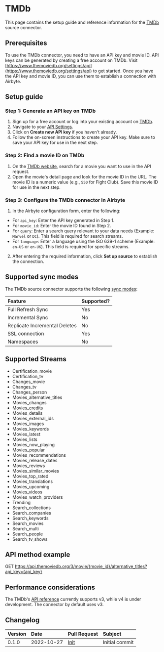 # TMDb

This page contains the setup guide and reference information for the [TMDb](https://developers.themoviedb.org/3/getting-started/introduction) source connector.

## Prerequisites

To use the TMDb connector, you need to have an API key and movie ID. API keys can be generated by creating a free account on TMDb. Visit [https://www.themoviedb.org/settings/api](https://www.themoviedb.org/settings/api) to get started. Once you have the API key and movie ID, you can use them to establish a connection with Airbyte.

## Setup guide

### Step 1: Generate an API key on TMDb

1. Sign up for a free account or log into your existing account on [TMDb](https://www.themoviedb.org).
2. Navigate to your [API Settings](https://www.themoviedb.org/settings/api).
3. Click on **Create new API key** if you haven't already.
4. Follow the on-screen instructions to create your API key. Make sure to save your API key for use in the next step.

### Step 2: Find a movie ID on TMDb

1. On the [TMDb website](https://www.themoviedb.org), search for a movie you want to use in the API request.
2. Open the movie's detail page and look for the movie ID in the URL. The movie ID is a numeric value (e.g., `550` for Fight Club). Save this movie ID for use in the next step.

### Step 3: Configure the TMDb connector in Airbyte

1. In the Airbyte configuration form, enter the following:

- For `api_key`: Enter the API key generated in Step 1.
- For `movie_id`: Enter the movie ID found in Step 2.
- For `query`: Enter a search query relevant to your data needs (Example: `Marvel` or `DC`). This field is required for search streams.
- For `language`: Enter a language using the ISO 639-1 scheme (Example: `en-US` or `en-UK`). This field is required for specific streams.

2. After entering the required information, click **Set up source** to establish the connection.

## Supported sync modes

The TMDb source connector supports the following [sync modes](https://docs.airbyte.com/cloud/core-concepts#connection-sync-modes):

| Feature                       | Supported? |
| :---------------------------- | :--------- |
| Full Refresh Sync             | Yes        |
| Incremental Sync              | No         |
| Replicate Incremental Deletes | No         |
| SSL connection                | Yes        |
| Namespaces                    | No         |

## Supported Streams

- Certification_movie
- Certification_tv
- Changes_movie
- Changes_tv
- Changes_person
- Movies_alternative_titles
- Movies_changes
- Movies_credits
- Movies_details
- Movies_external_ids
- Movies_images
- Movies_keywords
- Movies_latest
- Movies_lists
- Movies_now_playing
- Movies_popular
- Movies_recommendations
- Movies_release_dates
- Movies_reviews
- Movies_similar_movies
- Movies_top_rated
- Movies_translations
- Movies_upcoming
- Movies_videos
- Movies_watch_providers
- Trending
- Search_collections
- Search_companies
- Search_keywords
- Search_movies
- Search_multi
- Search_people
- Search_tv_shows

## API method example

GET https://api.themoviedb.org/3/movie/{movie_id}/alternative_titles?api_key={api_key}

## Performance considerations

The TMDb's [API reference](https://developers.themoviedb.org/3/getting-started/introduction) currently supports v3, while v4 is under development. The connector by default uses v3.

## Changelog

| Version | Date       | Pull Request                                           | Subject        |
| :------ | :--------- | :----------------------------------------------------- | :------------- |
| 0.1.0   | 2022-10-27 | [Init](https://github.com/airbytehq/airbyte/pull/18561)| Initial commit |